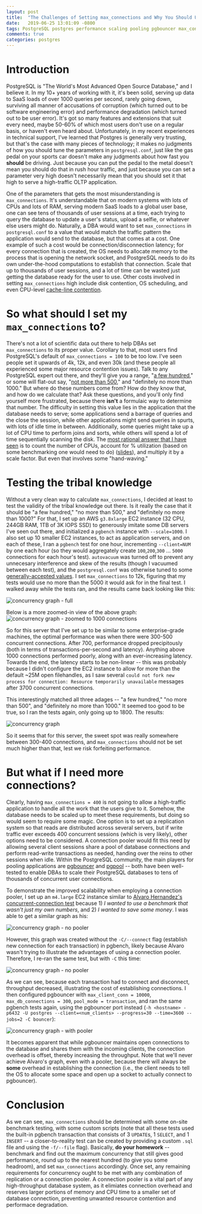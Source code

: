 ```yaml
---
layout: post
title:  "The Challenges of Setting max_connections and Why You Should Use a Connection Pooler"
date:   2019-06-25 13:01:09 -0800
tags: PostgreSQL postgres performance scaling pooling pgbouncer max_connections
comments: true
categories: postgres
---
```


# Introduction
PostgreSQL is "The World's Most Advanced Open Source Database," and I believe it.  In my 10+ years of working with it, it's been solid, serving up data to SaaS loads of over 1000 queries per second, rarely going down, surviving all manner of accusations of corruption (which turned out to be software engineering error) and performance degradation (which turned out to be user error).  It's got so many features and extensions that suit every need, maybe 50-60% of which most users don't use on a regular basis, or haven't even heard about.  Unfortunately, in my recent experiences in technical support, I've learned that Postgres is generally very trusting, but that's the case with many pieces of technology; it makes no judgments of how you should tune the parameters in `postgresql.conf`, just like the gas pedal on your sports car doesn't make any judgments about how fast you __should__ be driving.  Just because you can put the pedal to the metal doesn't mean you should do that in rush hour traffic, and just because you can set a parameter very high doesn't necessarily mean that you should set it that high to serve a high-traffic OLTP application.

One of the parameters that gets the most misunderstanding is `max_connections`.  It's understandable that on modern systems with lots of CPUs and lots of RAM, serving modern SaaS loads to a global user base, one can see tens of thousands of user sessions at a time, each trying to query the database to update a user's status, upload a selfie, or whatever else users might do.  Naturally, a DBA would want to set `max_connections` in `postgresql.conf` to a value that would match the traffic pattern the application would send to the database, but that comes at a cost.  One example of such a cost would be connection/disconnection latency; for every connection that is created, the OS needs to allocate memory to the process that is opening the network socket, and PostgreSQL needs to do its own under-the-hood computations to establish that connection.  Scale that up to thousands of user sessions, and a lot of time can be wasted just getting the database ready for the user to use.  Other costs involved in setting `max_connections` high include disk contention, OS scheduling, and even CPU-level [cache-line contention](http://richyen.com/postgres/2016/01/14/numa_spinlocks_issue.html).

# So what should I set my `max_connections` to?
There's not a lot of scientific data out there to help DBAs set `max_connections` to its proper value.  Corollary to that, most users find PostgreSQL's default of `max_connections = 100` to be too low.  I've seen people set it upwards of 4k, 12k, and even 30k (and these people all experienced some major resource contention issues).  Talk to any PostgreSQL expert out there, and they'll give you a range, "[a few hundred](https://dba.stackexchange.com/questions/95736/what-limits-the-number-of-connections)," or some will flat-out say, "[not more than 500](https://devcenter.heroku.com/articles/heroku-postgres-plans)," and "definitely no more than 1000."  But where do these numbers come from?  How do they know that, and how do we calculate that?  Ask these questions, and you'll only find yourself more frustrated, because there __isn't__ a formulaic way to determine that number.  The difficulty in setting this value lies in the application that the database needs to serve; some applications send a barrage of queries and the close the session, while other applications might send queries in spurts, with lots of idle time in between.  Additionally, some queries might take up a lot of CPU time to perform joins and sorts, while others will spend a lot of time sequentially scanning the disk.  The [most rational answer that I have seen](https://youtu.be/IFIXpm73qtk?t=1216) is to count the number of CPUs, account for % utilization (based on some benchmarking one would need to do) ([slides](https://speakerdeck.com/ongres/postgresql-configuration-for-humans?slide=18)), and multiply it by a scale factor.  But even that involves some "hand-waving."

# Testing the tribal knowledge
Without a very clean way to calculate `max_connections`, I decided at least to test the validity of the tribal knowledge out there.  Is it really the case that it should be "a few hundred," "no more than 500," and "definitely no more than 1000?"  For that, I set up an AWS `g3.8xlarge` EC2 instance (32 CPU, 244GB RAM, 1TB of 3K IOPS SSD) to generously imitate some DB servers I've seen out there, and initialized a `pgbench` instance with `--scale=1000`.  I also set up 10 smaller EC2 instances, to act as application servers, and on each of these, I ran a `pgbench` test for one hour, incrementing `--client=NUM` by one each hour (so they would aggregately create `100`,`200`,`300` ... `5000` connections for each hour's test).  `autovacuum` was turned off to prevent any unnecesary interference and skew of the results (though I vacuumed between each test), and the `postgresql.conf` was otherwise tuned to some [generally-accepted values](https://www.pgconfig.org/#/tuning).  I set `max_connections` to 12k, figuring that my tests would use no more than the 5000 it would ask for in the final test.  I walked away while the tests ran, and the results came back looking like this:

![concurrency graph - full](https://d1wuojemv4s7aw.cloudfront.net/items/1j3v1c3U0m3O0p0K1z0U/transaction%20throughput_latency_v_concurrency_1.png)

Below is a more zoomed-in view of the above graph:
![concurrency graph - zoomed to 1000 connections](https://d1wuojemv4s7aw.cloudfront.net/items/350Q453N0Q3X2o3z0q0K/transaction%20throughput_latency_v_concurrency_1z.png)

So for this server that I've set up to be similar to some enterprise-grade machines, the optimal performance was when there were 300-500 concurrent connections.  After 700, performance dropped precipitously (both in terms of transactions-per-second and latency).  Anything above 1000 connections performed poorly, along with an ever-increasing latency.  Towards the end, the latency starts to be non-linear -- this was probably because I didn't configure the EC2 instance to allow for more than the default ~25M open filehandles, as I saw several `could not fork new process for connection: Resource temporarily unavailable` messages after 3700 concurrent connections.

This interestingly matched all three adages -- "a few hundred," "no more than 500", and "definitely no more than 1000."  It seemed too good to be true, so I ran the tests again, only going up to 1800.  The results:

![concurrency graph](https://d1wuojemv4s7aw.cloudfront.net/items/3F1y3A1t3u0T3z3k3H11/transaction%20throughput_latency_v_concurrency_2.png)

So it seems that for this server, the sweet spot was really somewhere between 300-400 connections, and `max_connections` should not be set much higher than that, lest we risk forfeiting performance.

# But what if I need more connections?
Clearly, having `max_connections = 400` is not going to allow a high-traffic application to handle all the work that the users give to it.  Somehow, the database needs to be scaled up to meet these requirements, but doing so would seem to require some magic.  One option is to set up a replication system so that reads are distributed across several servers, but if write traffic ever exceeds 400 concurrent sessions (which is very likely), other options need to be considered.  A connection pooler would fit this need by allowing several client sessions share a pool of database connections and perform read-write transactions as needed, handing over the reins to other sessions when idle.  Within the PostgreSQL community, the main players for pooling applications are [pgbouncer](https://pgbouncer.github.io/) and [pgpool](https://www.pgpool.net/mediawiki/index.php/Main_Page) -- both have been well-tested to enable DBAs to scale their PostgreSQL databases to tens of thousands of concurrent user connections.

To demonstrate the improved scalability when employing a connection pooler, I set up an `m4.large` EC2 instance similar to [Alvaro Hernandez's concurrent-connection test](https://speakerdeck.com/ongres/postgresql-configuration-for-humans?slide=17) because 1) *I wanted to use a benchmark that wasn't just my own numbers*, and 2) *I wanted to save some money*.  I was able to get a similar graph as his:

![concurrency graph - no pooler](https://cl.ly/7574d980aed2/transaction_throughput_latency_v_concurrency_nopooler.png)

However, this graph was created without the `-C/--connect` flag (establish new connection for each transaction) in pgbench, likely because Alvaro wasn't trying to illustrate the advantages of using a connection pooler.  Therefore, I re-ran the same test, but with `-C` this time:

![concurrency graph - no pooler](https://cl.ly/57876b8bfb8c/transaction_throughput_latency_v_concurrency_nopooler_C.png)

As we can see, because each transaction had to connect and disconnect, throughput decreased, illustrating the cost of establishing connections.  I then configured pgbouncer with `max_client_conn = 10000`, `max_db_connections = 300`, `pool_mode = transaction`, and ran the same pgbench tests again, using the pgbouncer port instead (`-h <hostname> -p6432 -U postgres --client=<num_clients> --progress=30 --time=3600 --jobs=2 -C bouncer`):

![concurrency graph - with pooler](https://cl.ly/068d0a83e4d2/transaction_throughput_latency_v_concurrency_w_pooler_C.png)

It becomes apparent that while pgbouncer maintains open connections to the database and shares them with the incoming clients, the connection overhead is offset, thereby increasing the throughput.  Note that we'll never achieve Alvaro's graph, even with a pooler, because there will always be __some__ overhead in establishing the connection (i.e., the client needs to tell the OS to allocate some space and open up a socket to actually connect to pgbouncer).

# Conclusion
As we can see, `max_connections` should be determined with some on-site benchmark testing, with some custom scripts (note that all these tests used the built-in pgbench transaction that consists of 3 `UPDATE`s, 1 `SELECT`, and 1 `INSERT` -- a closer-to-reality test can be created by providing a custom `.sql` file and using the `-f/--file` flag).  Basically, __do your homework__ -- benchmark and find out the maximum concurrency that still gives good performance, round up to the nearest hundred (to give you some headroom), and set `max_connections` accordingly.  Once set, any remaining requirements for concurrency ought to be met with any combination of replication or a connection pooler.  A connection pooler is a vital part of any high-throughput database system, as it elimiates connection overhead and reserves larger portions of memory and CPU time to a smaller set of database connection, preventing unwanted resource contention and performace degradation.
